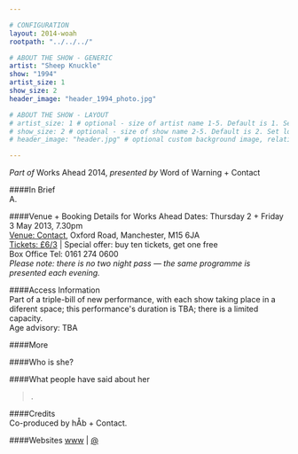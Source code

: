 ```yaml
---

# CONFIGURATION
layout: 2014-woah
rootpath: "../../../"

# ABOUT THE SHOW - GENERIC
artist: "Sheep Knuckle"
show: "1994"
artist_size: 1
show_size: 2
header_image: "header_1994_photo.jpg"

# ABOUT THE SHOW - LAYOUT
# artist_size: 1 # optional - size of artist name 1-5. Default is 1. Set longer names to lower values
# show_size: 2 # optional - size of show name 2-5. Default is 2. Set longer names to lower values
# header_image: "header.jpg" # optional custom background image, relative to current page

---
```

*Part of* Works Ahead 2014, *presented by* Word of Warning + Contact      
         
####In Brief                      
A.    

####Venue + Booking Details for Works Ahead
Dates: Thursday 2 + Friday 3 May 2013, 7.30pm    
[Venue: Contact](http://contactmcr.com/visit/getting-here/), Oxford Road, Manchester, M15 6JA    
[Tickets: £6/3](http://contactmcr.com/whats-on/13071-works-ahead-2014/booking) | Special offer: buy ten tickets, get one free       
Box Office Tel: 0161 274 0600        
*Please note: there is no two night pass — the same programme is presented each evening.*        
       
####Access Information      
Part of a triple-bill of new performance, with each show taking place in a diferent space; this performance's duration is TBA; there is a limited capacity.     
Age advisory: TBA

####More    
    
        
####Who is she?    

####What people have said about her    
>*.*<br>    

####Credits         
Co-produced by hÅb + Contact.

####Websites
[www](http://www) | [@](http://twitter.com/)
